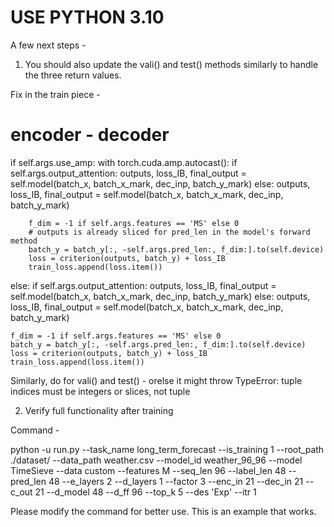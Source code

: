 # USE PYTHON 3.10

A few next steps - 
1. You should also update the vali() and test() methods similarly to handle the three return values.

Fix in the train piece - 

# encoder - decoder
if self.args.use_amp:
    with torch.cuda.amp.autocast():
        if self.args.output_attention:
            outputs, loss_IB, final_output = self.model(batch_x, batch_x_mark, dec_inp, batch_y_mark)
        else:
            outputs, loss_IB, final_output = self.model(batch_x, batch_x_mark, dec_inp, batch_y_mark)

        f_dim = -1 if self.args.features == 'MS' else 0
        # outputs is already sliced for pred_len in the model's forward method
        batch_y = batch_y[:, -self.args.pred_len:, f_dim:].to(self.device)
        loss = criterion(outputs, batch_y) + loss_IB
        train_loss.append(loss.item())
else:
    if self.args.output_attention:
        outputs, loss_IB, final_output = self.model(batch_x, batch_x_mark, dec_inp, batch_y_mark)
    else:
        outputs, loss_IB, final_output = self.model(batch_x, batch_x_mark, dec_inp, batch_y_mark)

    f_dim = -1 if self.args.features == 'MS' else 0
    batch_y = batch_y[:, -self.args.pred_len:, f_dim:].to(self.device)
    loss = criterion(outputs, batch_y) + loss_IB
    train_loss.append(loss.item())


Similarly, do for vali() and test() - orelse it might throw TypeError: tuple indices must be integers or slices, not tuple



2. Verify full functionality after training

Command - 

python -u run.py --task_name long_term_forecast --is_training 1 --root_path ./dataset/ --data_path weather.csv --model_id weather_96_96 --model TimeSieve --data custom --features M --seq_len 96 --label_len 48 --pred_len 48 --e_layers 2 --d_layers 1 --factor 3 --enc_in
 21 --dec_in 21 --c_out 21 --d_model 48 --d_ff 96 --top_k 5 --des 'Exp' --itr 1

Please modify the command for better use. This is an example that works.